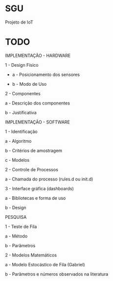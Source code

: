 # SGU
Projeto de IoT

# TODO
IMPLEMENTAÇÃO - HARDWARE

1 - Design Físico

-  a - Posicionamento dos sensores
  
-  b - Modo de Uso
  
2 - Componentes

  a - Descrição dos componentes
  
  b - Justificativa
  
IMPLEMENTAÇÃO - SOFTWARE

1 - Identificação 

  a - Algoritmo
  
  b - Critérios de amostragem
  
  c - Modelos
  
2 - Controle de Processos

  a - Chamada do processo (rules.d ou init.d)
  
3 - Interface gráfica (dashboards)

  a - Bibliotecas e forma de uso
  
  b - Design

PESQUISA

1 - Teste de Fila

  a - Método
  
  b - Parâmetros
  
2 - Modelos Matemáticos

  a - Modelo Estocástico de Fila (Gabriel)
  
  b - Parâmetros e números observados na literatura
